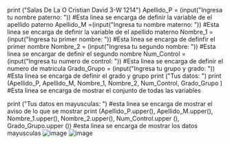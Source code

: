 print ("Salas De La O Cristian David 3-W 1214")
Apellido_P = (input("Ingresa tu nombre paterno: ")) #Esta linea se encarga de definir la variable de el apellido paterno 
Apellido_M =(input("Ingresa tu nombre materno: ")) #Esta linea se encarga de definir la variable de el apellido materno
Nombre_1 = (input("Ingresa tu primer nombre: ")) #Esta linea se encarga de definfir el primer nombre
Nombre_2 = (input("Ingresa tu segundo nombre: ")) #Esta linea se encargar de definir el segundo nombre
Num_Control = (input("Ingresa tu numero de control: ")) #Esta linea se encarga de definir el numero de matricula
Grado_Grupo = (input("Ingresa tu grupo y grado: ")) #Esta linea se encarga de definir el grado y grupo
print ("Tus datos: ")
print (Apellido_P, Apellido_M, Nombre_1, Nombre_2, Num_Control, Grado_Grupo ) #Esta linea se encarga de mostrar el conjunto de todas las variables

print ("Tus datos en mayusculas: ") #esta linea se encarga de mostrar el aviso de lo que se mostrar
print (Apellido_P.upper(), Apellido_M.upper(), Nombre_1.upper(), Nombre_2.upper(), Num_Control.upper (), Grado_Grupo.upper ()) #esta linea se encarga de mostrar los datos mayusculas
![image](https://github.com/user-attachments/assets/ca62938b-79f8-40ad-a32d-4be9df6111e8)
![image](https://github.com/user-attachments/assets/d68ba92d-8043-4169-bfdc-7cdcc52ed0c3)
